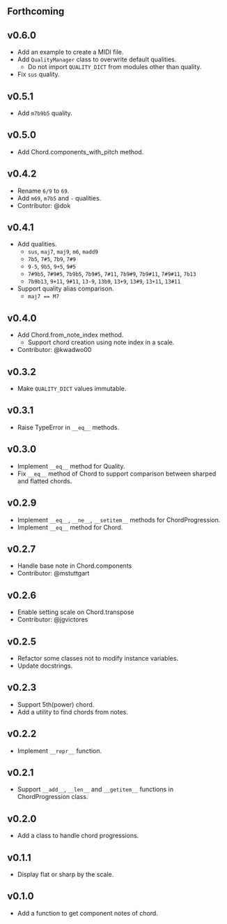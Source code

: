 ## Forthcoming

## v0.6.0

- Add an example to create a MIDI file.
- Add `QualityManager` class to overwrite default qualities.
    - Do not import `QUALITY_DICT` from modules other than quality.
- Fix `sus` quality.

## v0.5.1

- Add `m7b9b5` quality.

## v0.5.0

- Add Chord.components_with_pitch method.

## v0.4.2

- Rename `6/9` to `69`.
- Add `m69`, `m7b5` and `-` qualities.
- Contributor: @dok

## v0.4.1
- Add qualities.
    - `sus`, `maj7`, `maj9`, `m6`, `madd9`
    - `7b5`, `7#5`, `7b9`, `7#9`
    - `9-5`, `9b5`, `9+5`, `9#5`
    - `7#9b5`, `7#9#5`, `7b9b5`, `7b9#5`, `7#11`, `7b9#9`, `7b9#11`, `7#9#11`, `7b13`
    - `7b9b13`, `9+11`, `9#11`, `13-9`, `13b9`, `13+9`, `13#9`, `13+11`, `13#11`
- Support quality alias comparison.
    - `maj7 == M7`

## v0.4.0
- Add Chord.from_note_index method.
    - Support chord creation using note index in a scale.
- Contributor: @kwadwo00

## v0.3.2
- Make `QUALITY_DICT` values immutable.

## v0.3.1
- Raise TypeError in `__eq__` methods.

## v0.3.0
- Implement `__eq__` method for Quality.
- Fix `__eq__` method of Chord to support comparison between sharped and flatted chords.

## v0.2.9
- Implement `__eq__`, `__ne__`, `__setitem__` methods for ChordProgression.
- Implement `__eq__` method for Chord.

## v0.2.7
- Handle base note in Chord.components
- Contributor: @mstuttgart

## v0.2.6
- Enable setting scale on Chord.transpose
- Contributor: @jgvictores

## v0.2.5
- Refactor some classes not to modify instance variables.
- Update docstrings.

## v0.2.3
- Support 5th(power) chord.
- Add a utility to find chords from notes.

## v0.2.2
- Implement `__repr__` function.

## v0.2.1
- Support `__add__`, `__len__` and `__getitem__` functions in ChordProgression class.

## v0.2.0
- Add a class to handle chord progressions.

## v0.1.1
- Display flat or sharp by the scale.

## v0.1.0
- Add a function to get component notes of chord.

